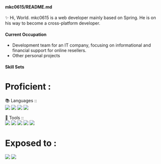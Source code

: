 #### mkc0615/README.md

✨ Hi, World.
mkc0615 is a web developer mainly based on Spring.
He is on his way to become a cross-platform developer.

#### Current Occupation
- Development team for an IT company, focusing on informational and financial support for online resellers.
- Other personal projects

#### Skill Sets
# Proficient :
📚 Languages :: <br>
<img src="https://img.shields.io/badge/-Java-orange?style=for-the-badge&logo="/> <img src="https://img.shields.io/badge/-Javascript-yellow?style=for-the-badge"/> <img src="https://img.shields.io/badge/-Python-brightgreen?style=for-the-badge"/>  <img src="https://img.shields.io/badge/-SQL-blue?style=for-the-badge"/>

🔨 Tools :: <br>
<img src="https://img.shields.io/badge/-Spring-brightgreen?style=for-the-badge"/> <img src="https://img.shields.io/badge/-MySql-blue?style=for-the-badge"/> <img src="https://img.shields.io/badge/-Django-yellowgreen?style=for-the-badge"/>  <img src="https://img.shields.io/badge/-Git-red?style=for-the-badge" />  <img src="https://img.shields.io/badge/-Selenium-green?style=for-the-badge" />

# Exposed to :
<img src="https://img.shields.io/badge/-node.js-green?style=for-the-badge"/> <img src="https://img.shields.io/badge/-react-blue?style=for-the-badge"/>
